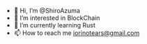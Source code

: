 - 👋 Hi, I’m @ShiroAzuma
- 👀 I’m interested in BlockChain
- 🌱 I’m currently learning Rust
- 📫 How to reach me iorinotears@gmail.com
